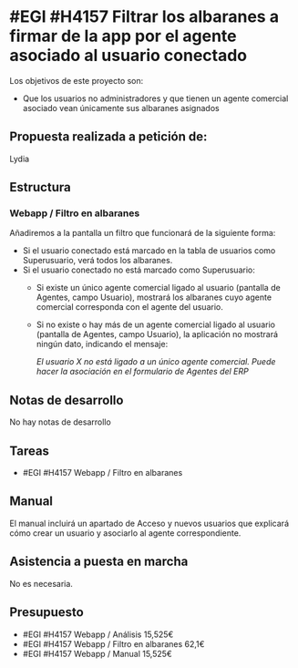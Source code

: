 # #EGI #H4157 Filtrar los albaranes a firmar de la app por el agente asociado al usuario conectado

Los objetivos de este proyecto son:
+ Que los usuarios no administradores y que tienen un agente comercial asociado vean únicamente sus albaranes asignados

## Propuesta realizada a petición de:
Lydia

## Estructura

### Webapp / Filtro en albaranes
Añadiremos a la pantalla un filtro que funcionará de la siguiente forma:
+ Si el usuario conectado está marcado en la tabla de usuarios como Superusuario, verá todos los albaranes.
+ Si el usuario conectado no está marcado como Superusuario:
    + Si existe un único agente comercial ligado al usuario (pantalla de Agentes, campo Usuario), mostrará los albaranes cuyo agente comercial corresponda con el agente del usuario.
    + Si no existe o hay más de un agente comercial ligado al usuario (pantalla de Agentes, campo Usuario), la aplicación no mostrará ningún dato, indicando el mensaje:

        _El usuario X no está ligado a un único agente comercial. Puede hacer la asociación en el formulario de Agentes del ERP_

## Notas de desarrollo
No hay notas de desarrollo

## Tareas
* #EGI #H4157 Webapp / Filtro en albaranes

## Manual
El manual incluirá un apartado de Acceso y nuevos usuarios que explicará cómo crear un usuario y asociarlo al agente correspondiente.

## Asistencia a puesta en marcha
No es necesaria.

## Presupuesto
* #EGI #H4157 Webapp / Análisis 15,525€
* #EGI #H4157 Webapp / Filtro en albaranes 62,1€
* #EGI #H4157 Webapp / Manual 15,525€
